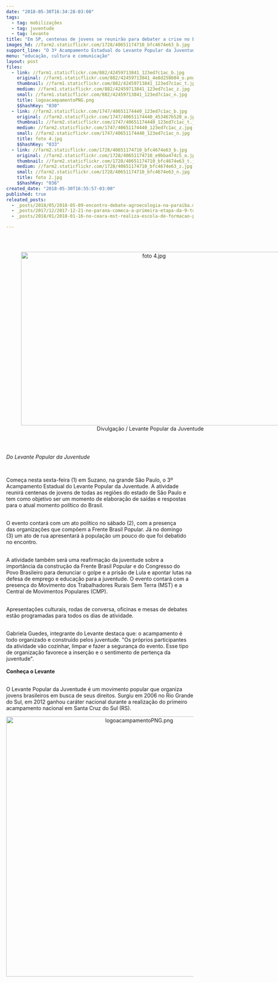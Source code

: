 ```yaml
---
date: "2018-05-30T16:34:28-03:00"
tags:
  - tag: mobilizações
  - tag: juventude
  - tag: levante
title: "Em SP, centenas de jovens se reunirão para debater a crise no Brasil"
images_hd: //farm2.staticflickr.com/1728/40651174710_bfc4674e63_b.jpg
support_line: "O 3º Acampamento Estadual do Levante Popular da Juventude contará com a presença de jovens de todo o Brasil "
menu: "educação, cultura e comunicação"
layout: post
files:
  - link: //farm1.staticflickr.com/882/42459713841_123ed7c1ac_b.jpg
    original: //farm1.staticflickr.com/882/42459713841_4e8d258604_o.png
    thumbnail: //farm1.staticflickr.com/882/42459713841_123ed7c1ac_t.jpg
    medium: //farm1.staticflickr.com/882/42459713841_123ed7c1ac_z.jpg
    small: //farm1.staticflickr.com/882/42459713841_123ed7c1ac_n.jpg
    title: logoacampamentoPNG.png
    $$hashKey: "030"
  - link: //farm2.staticflickr.com/1747/40651174440_123ed7c1ac_b.jpg
    original: //farm2.staticflickr.com/1747/40651174440_453467b520_o.jpg
    thumbnail: //farm2.staticflickr.com/1747/40651174440_123ed7c1ac_t.jpg
    medium: //farm2.staticflickr.com/1747/40651174440_123ed7c1ac_z.jpg
    small: //farm2.staticflickr.com/1747/40651174440_123ed7c1ac_n.jpg
    title: foto 4.jpg
    $$hashKey: "033"
  - link: //farm2.staticflickr.com/1728/40651174710_bfc4674e63_b.jpg
    original: //farm2.staticflickr.com/1728/40651174710_e9bba474c5_o.jpg
    thumbnail: //farm2.staticflickr.com/1728/40651174710_bfc4674e63_t.jpg
    medium: //farm2.staticflickr.com/1728/40651174710_bfc4674e63_z.jpg
    small: //farm2.staticflickr.com/1728/40651174710_bfc4674e63_n.jpg
    title: foto 2.jpg
    $$hashKey: "036"
created_date: "2018-05-30T16:55:57-03:00"
published: true
releated_posts:
  - _posts/2018/05/2018-05-09-encontro-debate-agroecologia-na-paraiba.md
  - _posts/2017/12/2017-12-21-no-parana-comeca-a-primeira-etapa-da-9-turma-da-escola-da-juventude-sem-terra.md
  - _posts/2018/01/2018-01-16-no-ceara-mst-realiza-escola-de-formacao-para-juventud.md

---
```

<p>&nbsp;</p>

<div style="text-align:center">
<figure class="image" style="display:inline-block"><img alt="foto 4.jpg" height="467" src="//farm2.staticflickr.com/1747/40651174440_123ed7c1ac_b.jpg" width="700" />
<figcaption>Divulga&ccedil;&atilde;o / Levante Popular da Juventude&nbsp;</figcaption>
</figure>
</div>

<p>&nbsp;</p>

<p><i>Do Levante Popular da Juventude</i></p>

<p>&nbsp;</p>

<p>Come&ccedil;a nesta sexta-feira (1)&nbsp;em Suzano, na grande S&atilde;o Paulo, o 3&ordm; Acampamento Estadual do Levante Popular da Juventude. A atividade reunir&aacute; centenas de jovens de todas as regi&otilde;es do estado de S&atilde;o Paulo e tem como objetivo ser um momento de elabora&ccedil;&atilde;o de&nbsp;sa&iacute;das e respostas para o atual momento pol&iacute;tico do Brasil.</p>

<p><br />
O evento contar&aacute; com um&nbsp;ato pol&iacute;tico no s&aacute;bado (2), com a presen&ccedil;a das&nbsp;organiza&ccedil;&otilde;es que comp&otilde;em a Frente Brasil Popular. J&aacute; no domingo (3)&nbsp;um ato de rua apresentar&aacute;&nbsp;&agrave; popula&ccedil;&atilde;o um pouco do que foi debatido no encontro.</p>

<p><br />
A atividade tamb&eacute;m ser&aacute; uma reafirma&ccedil;&atilde;o da juventude sobre a import&acirc;ncia da constru&ccedil;&atilde;o da Frente Brasil Popular e do Congresso do Povo Brasileiro para denunciar o golpe e a pris&atilde;o de Lula e apontar lutas na defesa de emprego e educa&ccedil;&atilde;o para a juventude. O evento contar&aacute; com a presen&ccedil;a do Movimento dos Trabalhadores Rurais Sem Terra (MST) e a Central de Movimentos Populares (CMP).</p>

<p><br />
Apresenta&ccedil;&otilde;es culturais, rodas de conversa, oficinas e mesas de debates est&atilde;o programadas para todos os dias de atividade.</p>

<p><br />
Gabriela Guedes, integrante do Levante&nbsp;destaca que:&nbsp;o acampamento &eacute; todo organizado e constru&iacute;do pelos juventude. &quot;Os pr&oacute;prios participantes da atividade&nbsp;v&atilde;o cozinhar, limpar e fazer&nbsp;a seguran&ccedil;a do evento. Esse tipo de organiza&ccedil;&atilde;o favorece a inser&ccedil;&atilde;o e o sentimento de perten&ccedil;a da juventude&quot;.&nbsp;<br />
<br />
<strong>Conhe&ccedil;a o Levante</strong></p>

<p><br />
O Levante Popular da Juventude &eacute; um movimento popular que organiza jovens brasileiros em busca de seus direitos. Surgiu em 2006 no Rio Grande do Sul, em 2012&nbsp;ganhou car&aacute;ter nacional durante a realiza&ccedil;&atilde;o&nbsp;do primeiro acampamento nacional em Santa Cruz do Sul (RS).&nbsp;</p>

<p style="text-align:center"><img alt="logoacampamentoPNG.png" height="700" src="//farm1.staticflickr.com/882/42459713841_123ed7c1ac_b.jpg" width="700" /></p>
